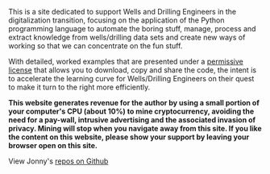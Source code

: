 This is a site dedicated to support Wells and Drilling Engineers in the digitalization transition, focusing on the application of the Python programming language to automate the boring stuff, manage, process and extract knowledge from wells/drilling data sets and create new ways of working so that we can concentrate on the fun stuff.

With detailed, worked examples that are presented under a [permissive license][apache-license-2.0] that allows you to download, copy and share the code, the intent is to accelerate the learning curve for Wells/Drilling Engineers on their quest to make it turn to the right more efficiently.

**This website generates revenue for the author by using a small portion of your computer's CPU (about 10%) to mine cryptocurrency, avoiding the need for a pay-wall, intrusive advertising and the associated invasion of privacy. Mining will stop when you navigate away from this site. If you like the content on this website, please show your support by leaving your browser open on this site.**

View Jonny's [repos on Github][github-jonnymaserati]

[github-jonnymaserati]: https://github.com/jonnymaserati
[apache-license-2.0]: https://www.apache.org/licenses/LICENSE-2.0
